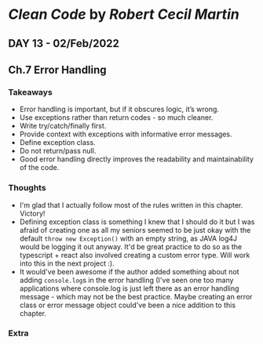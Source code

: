 # *Clean Code* by *Robert Cecil Martin*

## DAY 13 - 02/Feb/2022
## Ch.7 Error Handling

### Takeaways
- Error handling is important, but if it obscures logic, it’s wrong.
- Use exceptions rather than return codes - so much cleaner.
- Write try/catch/finally first.
- Provide context with exceptions with informative error messages.
- Define exception class.
- Do not return/pass null.
- Good error handling directly improves the readability and maintainability of the code.

### Thoughts
- I'm glad that I actually follow most of the rules written in this chapter. Victory!
- Defining exception class is something I knew that I should do it but I was afraid of creating one as all my seniors seemed to be just okay with the default `throw new Exception()` with an empty string, as JAVA log4J would be logging it out anyway. It'd be great practice to do so as the typescript + react also involved creating a custom error type. Will work into this in the next project :).
- It would've been awesome if the author added something about not adding `console.log`s in the error handling (I've seen one too many applications where console.log is just left there as an error handling message - which may not be the best practice. Maybe creating an error class or error message object could've been a nice addition to this chapter.

### Extra
